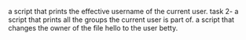 a script that prints the effective username of the current user.
task 2- a script that prints all the groups the current user is part of.
a script that changes the owner of the file hello to the user betty.
